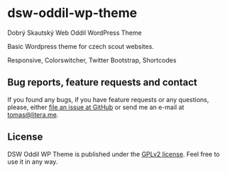# dsw-oddil-wp-theme

Dobrý Skautský Web Oddil WordPress Theme

Basic Wordpress theme for czech scout websites.

Responsive, Colorswitcher, Twitter Bootstrap, Shortcodes

## Bug reports, feature requests and contact

If you found any bugs, if you have feature requests or any questions, please, either [file an issue at GitHub](https://github.com/literat/dsw-oddil-wp-theme/issues) or send me an e-mail at [tomas@litera.me](mailto:tomas@litera.me).

## License

DSW Oddil WP Theme is published under the [GPLv2 license](https://github.com/literat/dsw-oddil-wp-theme/blob/master/LICENSE.md). Feel free to use it in any way.
